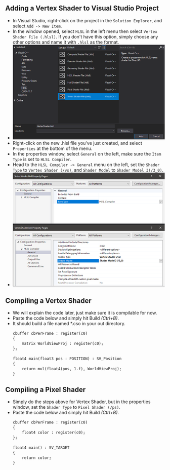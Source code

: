 ## Adding a Vertex Shader to Visual Studio Project
- In Visual Studio, right-click on the project in the `Solution Explorer`, and select `Add -> New Item`.
- In the window opened, select `HLSL` in the left menu then select `Vertex Shader File (.hlsl)`. If you don't have this option, simply choose any other options and name it with `.hlsl` as the format. 
- ![](/img/creating-a-shader-in-vs.png)
- Right-click on the new .hlsl file you've just created, and select `Properties` at the bottom of the menu.
- In the properties window, select `General` on the left, make sure the `Item Type` is set to `HLSL Compiler`.
- Head to the `HLSL Compiler -> General` menu on the left, set the `Shader Type` to `Vertex Shader (/vs)`, and `Shader Model` to `Shader Model 3(/3_0)`.
- ![](/img/configuring-shader-in-vs.png)

## Compiling a Vertex Shader
- We will explain the code later, just make sure it is compilable for now.
- Paste the code below and simply hit Build *(Ctrl+B)*.
- It should build a file named *.cso in your out directory.
    ```hlsl
    cbuffer cbPerFrame : register(c0)
    {
        matrix WorldViewProj : register(c0);
    };
    
    float4 main(float3 pos : POSITION) : SV_Position
    {
        return mul(float4(pos, 1.f), WorldViewProj);
    }
    ```

## Compiling a Pixel Shader
- Simply do the steps above for Vertex Shader, but in the properties window, set the `Shader Type` to `Pixel Shader (/ps)`.
- Paste the code below and simply hit Build *(Ctrl+B)*.
    ```hlsl
    cbuffer cbPerFrame : register(c0)
    {
        float4 color : register(c0);
    };
    
    float4 main() : SV_TARGET
    {
        return color;
    }
    ```